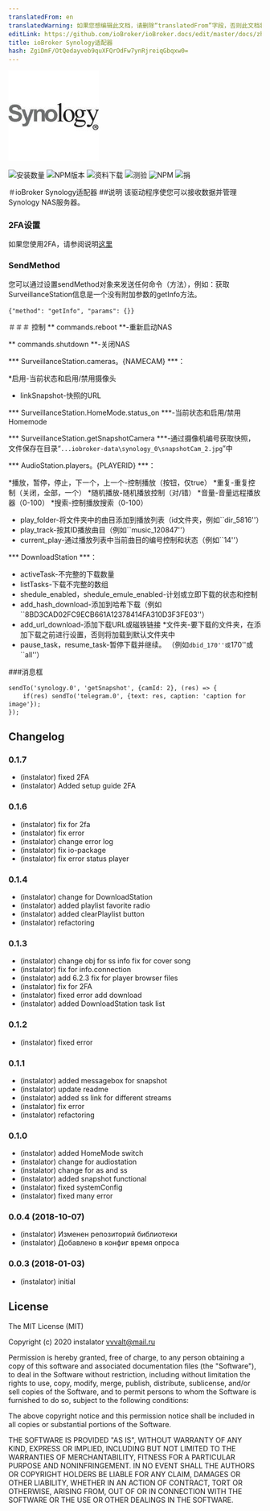 ```yaml
---
translatedFrom: en
translatedWarning: 如果您想编辑此文档，请删除“translatedFrom”字段，否则此文档将再次自动翻译
editLink: https://github.com/ioBroker/ioBroker.docs/edit/master/docs/zh-cn/adapterref/iobroker.synology/README.md
title: ioBroker Synology适配器
hash: ZgiDmF/OtQedayveb9quXFQrOdFw7ynRjreiqGbqxw0=
---
```

![商标](../../../en/adapterref/iobroker.synology/admin/synology.png)

![安装数量](http://iobroker.live/badges/synology-stable.svg)
![NPM版本](http://img.shields.io/npm/v/iobroker.synology.svg)
![资料下载](https://img.shields.io/npm/dm/iobroker.synology.svg)
![测验](http://img.shields.io/travis/instalator/ioBroker.synology/master.svg)
![NPM](https://nodei.co/npm/iobroker.synology.png?downloads=true)
![捐](https://img.shields.io/badge/Donate-PayPal-green.svg)

＃ioBroker Synology适配器
##说明
该驱动程序使您可以接收数据并管理Synology NAS服务器。

### 2FA设置
如果您使用2FA，请参阅说明[这里](docs/en/template.md)

### SendMethod
您可以通过设置sendMethod对象来发送任何命令（方法），例如：获取SurveillanceStation信息是一个没有附加参数的getInfo方法。

```{"method": "getInfo", "params": {}}```

＃＃＃ 控制
** commands.reboot **-重新启动NAS

** commands.shutdown **-关闭NAS

*** SurveillanceStation.cameras。{NAMECAM} ***：

*启用-当前状态和启用/禁用摄像头
* linkSnapshot-快照的URL

*** SurveillanceStation.HomeMode.status_on ***-当前状态和启用/禁用Homemode

*** SurveillanceStation.getSnapshotCamera ***-通过摄像机编号获取快照，文件保存在目录“`...iobroker-data\synology_0\snapshotCam_2.jpg`”中

*** AudioStation.players。{PLAYERID} ***：

*播放，暂停，停止，下一个，上一个-控制播放（按钮，仅true）
*重复-重复控制（关闭，全部，一个）
*随机播放-随机播放控制（对/错）
*音量-音量远程播放器（0-100）
*搜索-控制播放搜索（0-100）
* play_folder-将文件夹中的曲目添加到播放列表（id文件夹，例如``dir_5816''）
* play_track-按其ID播放曲目（例如``music_120847''）
* current_play-通过播放列表中当前曲目的编号控制和状态（例如``14''）

*** DownloadStation ***：

* activeTask-不完整的下载数量
* listTasks-下载不完整的数组
* shedule_enabled，shedule_emule_enabled-计划或立即下载的状态和控制
* add_hash_download-添加到哈希下载（例如``8BD3CAD02FC9ECB661A12378414FA310D3F3FE03''）
* add_url_download-添加下载URL或磁铁链接
*文件夹-要下载的文件夹，在添加下载之前进行设置，否则将加载到默认文件夹中
* pause_task，resume_task-暂停下载并继续。 （例如``dbid_170''或``170''或``all''）

###消息框
```
sendTo('synology.0', 'getSnapshot', {camId: 2}, (res) => {
    if(res) sendTo('telegram.0', {text: res, caption: 'caption for image'});
});
```

## Changelog

### 0.1.7
* (instalator) fixed 2FA
* (instalator) Added setup guide 2FA

### 0.1.6
* (instalator) fix for 2fa
* (instalator) fix error
* (instalator) change error log
* (instalator) fix io-package
* (instalator) fix error status player

### 0.1.4
* (instalator) change for DownloadStation
* (instalator) added playlist favorite radio
* (instalator) added clearPlaylist button
* (instalator) refactoring

### 0.1.3
* (instalator) change obj for ss info fix for cover song 
* (instalator) fix for info.connection 
* (instalator) add 6.2.3 fix for player browser files 
* (instalator) fix for 2FA
* (instalator) fixed error add download 
* (instalator) added DownloadStation task list

### 0.1.2
* (instalator) fixed error

### 0.1.1
* (instalator) added messagebox for snapshot
* (instalator) update readme
* (instalator) added ss link for different streams
* (instalator) fix error
* (instalator) refactoring

### 0.1.0
* (instalator) added HomeMode switch 
* (instalator) change for audiostation 
* (instalator) change for as and ss
* (instalator) added snapshot functional 
* (instalator) fixed systemConfig 
* (instalator) fixed many error 

### 0.0.4 (2018-10-07)
* (instalator) Изменен репозиторий библиотеки
* (instalator) Добавлено в конфиг время опроса

### 0.0.3 (2018-01-03)
* (instalator) initial

## License
The MIT License (MIT)

Copyright (c) 2020 instalator <vvvalt@mail.ru>

Permission is hereby granted, free of charge, to any person obtaining a copy
of this software and associated documentation files (the "Software"), to deal
in the Software without restriction, including without limitation the rights
to use, copy, modify, merge, publish, distribute, sublicense, and/or sell
copies of the Software, and to permit persons to whom the Software is
furnished to do so, subject to the following conditions:

The above copyright notice and this permission notice shall be included in all
copies or substantial portions of the Software.

THE SOFTWARE IS PROVIDED "AS IS", WITHOUT WARRANTY OF ANY KIND, EXPRESS OR
IMPLIED, INCLUDING BUT NOT LIMITED TO THE WARRANTIES OF MERCHANTABILITY,
FITNESS FOR A PARTICULAR PURPOSE AND NONINFRINGEMENT. IN NO EVENT SHALL THE
AUTHORS OR COPYRIGHT HOLDERS BE LIABLE FOR ANY CLAIM, DAMAGES OR OTHER
LIABILITY, WHETHER IN AN ACTION OF CONTRACT, TORT OR OTHERWISE, ARISING FROM,
OUT OF OR IN CONNECTION WITH THE SOFTWARE OR THE USE OR OTHER DEALINGS IN THE
SOFTWARE.